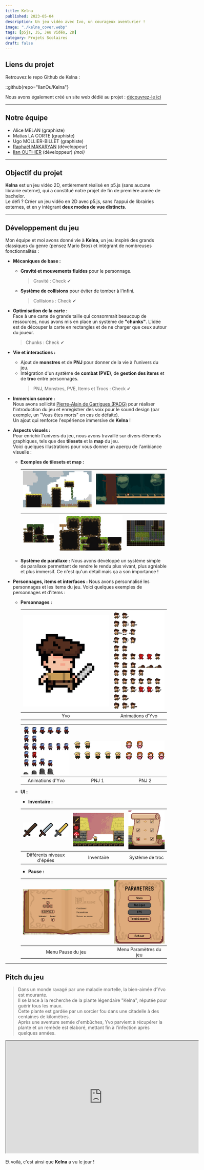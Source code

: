```yaml
---
title: Kelna
published: 2023-05-04
description: Un jeu vidéo avec Ivo, un courageux aventurier !
image: "./kelna_cover.webp"
tags: [p5js, JS, Jeu Vidéo, 2D]
category: Projets Scolaires
draft: false
---
```


<!-- # Kelna -->

## Liens du projet

Retrouvez le repo Github de Kelna :

::github{repo="IlanOu/Kelna"}

Nous avons également créé un site web dédié au projet : [découvrez-le ici](https://readymag.website/u2730643025/4237179/)

---

## Notre équipe

- Alice MELAN (graphiste)
- Matias LA CORTE (graphiste)
- Ugo MOLLIER-BILLET (graphiste)
- [Raphaël MAKARYAN](https://github.com/raphaelmakaryan) (développeur)
- [Ilan OUTHIER](https://github.com/IlanOu) (développeur) *(moi)*

---

## Objectif du projet

**Kelna** est un jeu vidéo 2D, entièrement réalisé en p5.js (sans aucune librairie externe), qui a constitué notre projet de fin de première année de bachelor.  
Le défi ? Créer un jeu vidéo en 2D avec p5.js, sans l'appui de librairies externes, et en y intégrant **deux modes de vue distincts**.

---

## Développement du jeu

Mon équipe et moi avons donné vie à **Kelna**, un jeu inspiré des grands classiques du genre (pensez Mario Bros) et intégrant de nombreuses fonctionnalités :

- **Mécaniques de base :**  
  - **Gravité et mouvements fluides** pour le personnage.  
    > Gravité : Check ✔
    
  - **Système de collisions** pour éviter de tomber à l'infini.  
    > Collisions : Check ✔

- **Optimisation de la carte :**  
  Face à une carte de grande taille qui consommait beaucoup de ressources, nous avons mis en place un système de **"chunks"**. L'idée est de découper la carte en rectangles et de ne charger que ceux autour du joueur.  
    > Chunks : Check ✔

- **Vie et interactions :**  
  - Ajout de **monstres** et de **PNJ** pour donner de la vie à l'univers du jeu.  
  - Intégration d'un système de **combat (PVE)**, de **gestion des items** et de **troc** entre personnages.  
    > PNJ, Monstres, PVE, Items et Trocs : Check ✔


- **Immersion sonore :**  
  Nous avons sollicité [Pierre-Alain de Garrigues (PADG)](https://fr.wikipedia.org/wiki/Pierre-Alain_de_Garrigues) pour réaliser l'introduction du jeu et enregistrer des voix pour le sound design (par exemple, un "Vous êtes morts" en cas de défaite).  
  Un ajout qui renforce l'expérience immersive de **Kelna** !

- **Aspects visuels :**  
  Pour enrichir l'univers du jeu, nous avons travaillé sur divers éléments graphiques, tels que des **tilesets** et la **map** du jeu.  
  Voici quelques illustrations pour vous donner un aperçu de l'ambiance visuelle :
  
  - **Exemples de tilesets et map :**
    
    | ![Tilesets et Map](kelna-map-1.webp) | ![Tilesets et Map](kelna-map-2.webp)
    |:-----------------------:|:-----------------------:|

    | ![Tilesets et Map](kelna-map-tileset-1.png) | ![Tilesets et Map](kelna-map-tileset-2-enhanced.png) | ![Tilesets et Map](kelna-map-tool-tiles.png) |
    |:-----------------------:|:-----------------------:|:-----------------------:|
  
  - **Système de parallaxe :**
    Nous avons développé un système simple de parallaxe permettant de rendre le rendu plus vivant, plus agréable et plus immersif. Ce n'est qu'un détail mais ça a son importance !

- **Personnages, items et interfaces :**
  Nous avons personnalisé les personnages et les items du jeu. Voici quelques exemples de personnages et d'items :

  - **Personnages :**

    | ![Yvo](kelna-yvo.webp) | ![Yvo](kelna-yvo-spritesheet.png) |
    |:-----------------------:|:-----------------------:|
    | Yvo| Animations d'Yvo |
    
    | ![Yvo](kelna-mob-spritesheet.png) | ![PNJ 1](kelna-npc-1-spritesheet.png) | ![PNJ 2](kelna-npc-2-spritesheet.png) |
    |:-----------------------:|:-----------------------:|:-----------------------:|
    | Animations d'Yvo| PNJ 1 | PNJ 2 |

  - **UI :**

    - **Inventaire :**

    | ![Item 1](kelna-swords.png) | ![Item 2](kelna-ui-inventory.png) | ![Item 2](kelna-ui-trade.png) |
    |:-----------------------:|:-----------------------:|:-----------------------:|
    | Différents niveaux d'épées | Inventaire | Système de troc |

    - **Pause :**

    | ![Pause](kelna-ui-pause.png) | ![Pause](kelna-ui-settings.png) |
    |:-----------------------:|:-----------------------:|
    | Menu Pause du jeu | Menu Paramètres du jeu |

---

## Pitch du jeu

> Dans un monde ravagé par une maladie mortelle, la bien-aimée d’Yvo est mourante.<br/>
> Il se lance à la recherche de la plante légendaire "Kelna", réputée pour guérir tous les maux.<br/>
> Cette plante est gardée par un sorcier fou dans une citadelle à des centaines de kilomètres.<br/>
> Après une aventure semée d'embûches, Yvo parvient à récupérer la plante et un remède est élaboré, mettant fin à l'infection après quelques années.

<iframe src="https://www.youtube.com/embed/lg2jKY5BJls?si=kAcO-KzA2w-I_9aV" width="600" height="350"></iframe>


Et voilà, c'est ainsi que **Kelna** a vu le jour !
